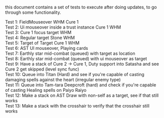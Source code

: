 this document contains a set of tests to execute after doing updates, to go through some functionality.

Test 1: FieldMouseover WHM Cure 1  
Test 2: Ui mouseover inside a trust instance Cure 1 WHM  
Test 3: Cure 1 focus target WHM  
Test 4: Regular target Stone WHM  
Test 5: Target of Target Cure 1 WHM  
Test 6: AST UI mouseover, Playing cards  
Test 7: Earthly star mid-combat (queued) with target as location  
Test 8: Earthly star mid-combat (queued) with ui mouseover as target  
Test 9: Have a stack of Cure 2 -> Cure 1, Duty support into Satasha and see Cure 2 get skipped (level sync func)  
Test 10: Queue into Titan (Hard) and see if you're capable of casting damaging spells against the heart (irregular enemy type)  
Test 11: Queue into Tam-tara Deepcroft (hard) and check if you're capable of casting Healing spells on Paiyo Raiyo  
Test 12: Make a stack on AST Draw with non-self as a target, see if that still works  
Test 13: Make a stack with the crosshair to verify that the crosshair still works  